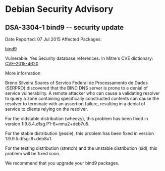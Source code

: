 
Debian Security Advisory
========================


DSA-3304-1 bind9 -- security update
-----------------------------------



Date Reported:
07 Jul 2015
Affected Packages:

[bind9](https://packages.debian.org/src:bind9)

Vulnerable:
Yes
Security database references:
In Mitre's CVE dictionary: [CVE-2015-4620](https://security-tracker.debian.org/tracker/CVE-2015-4620).  

More information:

Breno Silveira Soares of Servico Federal de Processamento de Dados
(SERPRO) discovered that the BIND DNS server is prone to a denial of
service vulnerability. A remote attacker who can cause a validating
resolver to query a zone containing specifically constructed contents
can cause the resolver to terminate with an assertion failure, resulting
in a denial of service to clients relying on the resolver.


For the oldstable distribution (wheezy), this problem has been fixed
in version 1:9.8.4.dfsg.P1-6+nmu2+deb7u5.


For the stable distribution (jessie), this problem has been fixed in
version 1:9.9.5.dfsg-9+deb8u1.


For the testing distribution (stretch) and the unstable distribution
(sid), this problem will be fixed soon.


We recommend that you upgrade your bind9 packages.






